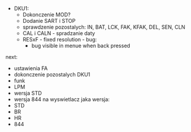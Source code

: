 - DKU1:
	- Dokonczenie MOD?
	- Dodanie SART i STOP
	- sprawdzenie pozostalych: IN, BAT, LCK, FAK, KFAK, DEL, SEN, CLN
	- CAL i CALN - spradzanie daty
	- RESxF - fixed resolution - bug:
		- bug visible in menue when back pressed

next: 
- ustawienia FA
- dokonczenie pozostalych DKU1
- funk
- LPM
- wersja STD
- wersja 844
na wyswietlacz jaka wersja:
- STD
- BR
- HR
- 844


